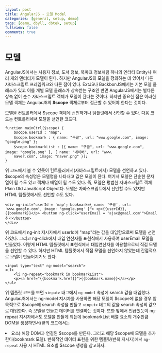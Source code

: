 ```yaml
---
layout: post
title: AngularJS - 모델 Model
categories: [general, setup, demo]
tags: [demo, dbyll, dbtek, setup]
fullview: false
comments: true
---
```


# 모델
AngularJS에서는 사용자 정보, 도서 정보, 북마크 정보처럼 하나의 엔터티 Entity나 여러 개의 엔터티가 모델이 된다. 하지만 AngularJS의 모델을
정의하는 데 있어서 다른 자바스크립트 프레임워크와 다른 점이 있다. ExtJS나 BackbonJS에서는 기본 모델 클래스가 있고 이를 개별 모델 클래스가
상속받는 구조인 반면 AngularJS에서는 별다른 상속 없이 순수 자바스크립트 객체가 모델이 된다는 것이다. 하지만 중요한 점은 이러한 모델 객체는
AngularJS의 **$scope** 객체로부터 접근할 수 있어야 한다는 것이다.

모델을 컨트롤러에서 $scope 객체에 선언하거나 템플릿에서 선언할 수 있다. 다음 코드는 컨트롤러에서 모델을 선언한 코드다.

    function mainCtrl($scope) {
        $scope.userId : "map";
        $scope.bookmark : { name: "구글", url: "www.google.com", image: "google.png" };
        $scope.bookmarkList : [{ name: "구글", url: "www.google.com", image: "google.png" }, { name: "네이버", url: "www.
        naver.com", image: "naver.png" }];
    }

위 코드에서 볼 수 있듯이 컨트롤러에서(자바스크립트에서) 모델을 선언하고 있다. $scope의 속성명은 모델명을 나타내고 값은 모델이 된다. 여기서
모델은 단순한 문자열이 될 수도 있고 객체나 배열이 될 수도 있다. 즉, 모델은 평범한 자바스크립트 객체 Plain Old JavaScript Object다. 모델은
자바스크립트에서 선언할 수도 있지만 HTML 템플릿에서도 선언할 수도 있다.

    <div ng-init="userId = 'map'; bookmark={ name: '구글', url: 'www.google.com', image: 'google.png' }"> <p>{{userId}},
    {{bookmark}}</p> <button ng-click="userEmail = 'ajax@gmail.com'">Email 추가</button>
    </div>

위 코드에서 ng-init 지시자에서 userId에 "map"라는 값을 대입함으로써 모델을 선언하였다. 그리고 ng-click에서 대입 연산자를 표현식에서 사용하여
userEmail 모델을 만들었다. 이렇게 HTML 템플릿에서 표현식에서 대입연산자를 이용함으로써 직접 모델을 선언할 수 있다. 하지만 HTML 템플릿에서
직접 모델을 선언하지 않았는데 간접적으로 모델이 만들어지기도 한다.

    <input type="text" ng-model="search">
    <ul>
        <li ng-repeat="bookmark in bookmarkList">
        <p><a href="{{bookmark.href}}">{{bookmark.name}}</a></p>
    </ul>

위 템플릿 코드를 보면 `<input>` 태그에서 `ng-model` 속성에 search 값을 대입했다. AngularJS에서는 ng-model 지시자를 사용하면 해당 모델이
$scope에 없을 경우 암묵적으로 $scope에 search 속성을 만들고 `<input>` 태그의 값을 search 속성의 값으로 대입한다. 즉 모델을 만들고 데이터를
연결하는 것이다. 또한 앞에서 언급했듯이 ng-repeat 지시자에서도 모델을 만들게 되는데 bookmarkList 배열 요소의 개수만큼 DOM을 생성하면서(앞의
코드에서는 <li> 요소) 해당 DOM과 연결된 $scope를 만든다. 그리고 해당 $scope에 모델을 추가한다(bookmark 모델). 반복적인 데이터 표현을 위한
템플릿(반복 지시자)에서 `ng-repeat` 사용 시 HTML 요소별 $scope 생성을 참고하자.
